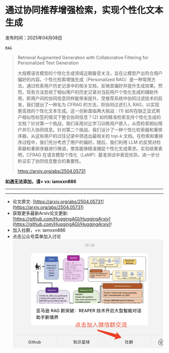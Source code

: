 # 通过协同推荐增强检索，实现个性化文本生成
发布时间：2025年04月08日

`RAG`
> Retrieval Augmented Generation with Collaborative Filtering for Personalized Text Generation
>
> 大规模语言模型的个性化生成领域近期备受关注，旨在让模型产出符合用户偏好的内容。个性化检索增强生成（Personalized RAG）是一种常用方法，通过检索用户历史记录中的相关文档，反映其偏好并提升生成效果。然而，现有方法忽视了相似用户的历史记录对当前用户个性化生成的辅助作用，即用户间的协同信息同样能带来提升。受推荐系统中协同过滤技术的启发，我们提出了一种名为 CFRAG 的方法，将协同过滤引入 RAG，以实现更高效的个性化文本生成。这一创新面临两大挑战：(1) 如何在缺乏显式用户相似性标签的情况下整合协同信息？(2) 如何精准检索支持个性化生成的文档？针对第一个挑战，我们采用对比学习训练用户嵌入，从而检索相似用户并引入协同信息。针对第二个挑战，我们设计了一种个性化检索器和重排序器，从这些用户的过往记录中筛选出最相关的 top-$k$ 文档。在检索和重排序过程中，我们充分考虑了用户的偏好。随后，我们利用 LLM 的反馈对检索器和重排序器进行微调，使其能够精准捕捉个性化生成需求。实验结果表明，CFRAG 在语言模型个性化（LaMP）基准测试中表现优异。进一步分析证实了协同信息整合的重要性。
>
> https://arxiv.org/abs/2504.05731

**如遇无法添加，请+ vx: iamxxn886**
<hr />


<hr />

- 论文原文: [https://arxiv.org/abs/2504.05731](https://arxiv.org/abs/2504.05731)
- 获取更多最新Arxiv论文更新: [https://github.com/HuggingAGI/HuggingArxiv](https://github.com/HuggingAGI/HuggingArxiv)!
- 加入社群，+v: iamxxn886
- 点击公众号菜单加入讨论
![](https://raw.githubusercontent.com/HuggingAGI/wx_assets/main/2024/07/31/1722434818326-94339e92-22f1-4472-9d27-fed232f70b5d.jpeg)
